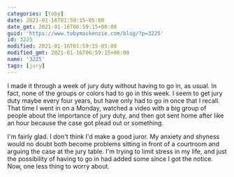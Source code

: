 ```yaml
---
categories: [toby]
date: 2021-01-16T01:59:15-05:00
date_gmt: 2021-01-16T06:59:15+00:00
guid: 'https://www.tobymackenzie.com/blog/?p=3225'
id: 3225
modified: 2021-01-16T01:59:15-05:00
modified_gmt: 2021-01-16T06:59:15+00:00
name: '3225'
tags: [jury]
---
```


I made it through a week of jury duty without having to go in, as usual.<!--more-->  In fact, none of the groups or colors had to go in this week.  I seem to get jury duty maybe every four years, but have only had to go in once that I recall.  That time I went in on a Monday, watched a video with a big group of people about the importance of jury duty, and then got sent home after like an hour because the case got plead out or something.

I'm fairly glad.  I don't think I'd make a good juror.  My anxiety and shyness would no doubt both become problems sitting in front of a courtroom and arguing the case at the jury table.  I'm trying to limit stress in my life, and just the possibility of having to go in had added some since I got the notice.  Now, one less thing to worry about.
